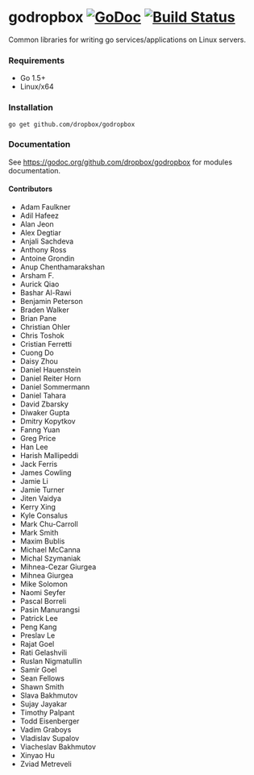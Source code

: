# godropbox [![GoDoc](https://godoc.org/github.com/dropbox/godropbox?status.svg)](https://godoc.org/github.com/dropbox/godropbox) [![Build Status](https://travis-ci.org/dropbox/godropbox.svg)](https://travis-ci.org/dropbox/godropbox)

Common libraries for writing go services/applications on Linux servers.

### Requirements
 * Go 1.5+
 * Linux/x64

### Installation
``go get github.com/dropbox/godropbox``

### Documentation

See https://godoc.org/github.com/dropbox/godropbox for modules documentation.

#### Contributors
- Adam Faulkner
- Adil Hafeez
- Alan Jeon
- Alex Degtiar
- Anjali Sachdeva
- Anthony Ross
- Antoine Grondin
- Anup Chenthamarakshan
- Arsham F.
- Aurick Qiao
- Bashar Al-Rawi
- Benjamin Peterson
- Braden Walker
- Brian Pane
- Christian Ohler
- Chris Toshok
- Cristian Ferretti
- Cuong Do
- Daisy Zhou
- Daniel Hauenstein
- Daniel Reiter Horn
- Daniel Sommermann
- Daniel Tahara
- David Zbarsky
- Diwaker Gupta
- Dmitry Kopytkov
- Fanng Yuan
- Greg Price
- Han Lee
- Harish Mallipeddi
- Jack Ferris
- James Cowling
- Jamie Li
- Jamie Turner
- Jiten Vaidya
- Kerry Xing
- Kyle Consalus
- Mark Chu-Carroll
- Mark Smith
- Maxim Bublis
- Michael McCanna
- Michal Szymaniak
- Mihnea-Cezar Giurgea
- Mihnea Giurgea
- Mike Solomon
- Naomi Seyfer
- Pascal Borreli
- Pasin Manurangsi
- Patrick Lee
- Peng Kang
- Preslav Le
- Rajat Goel
- Rati Gelashvili
- Ruslan Nigmatullin
- Samir Goel
- Sean Fellows
- Shawn Smith
- Slava Bakhmutov
- Sujay Jayakar
- Timothy Palpant
- Todd Eisenberger
- Vadim Graboys
- Vladislav Supalov
- Viacheslav Bakhmutov
- Xinyao Hu
- Zviad Metreveli

